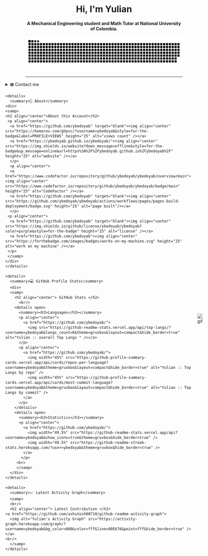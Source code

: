 <div align="center">
<h1 align="center">Hi, I'm Yulian</h1>
<h4 align="center">A Mechanical Engineering student and Math Tutor at National University of Colombia.</h4>
</div>

<div align="center">
  <a href="https://ybedoyab.github.io/ybedoyab/">
  <img src="https://github.com/1999AZZAR/1999AZZAR/blob/main/resources/img/grid-snake.svg" alt="snake" /></a>
</div>

-----
<div style="display: flex; justify-content: center; align-items: center;">
  <div>
    <details>
      <summary>☎️ Contact me</summary>
    <div>
      <samp>
        <h2 align="center">You can reach me by:</h2>
        <p align="center">
          <br/>
          <a href="https://www.linkedin.com/in/ybedoyab/" target="blank"><img align="center" src="https://img.shields.io/badge/linkedin-%231DA1F2.svg?style=for-the-badge&logo=linkedin&logoColor=white" alt="Yulian" height="30"/></a>
          <a href="mailto:ybedoyab@unal.edu.co" target="blank"><img align="center" src="https://img.shields.io/badge/gmail-EA4335.svg?style=for-the-badge&logo=gmail&logoColor=white" alt="Yulian" height="30"/></a>
          <a href="https://twitter.com/ybedoyab" target="blank"><img align="center" src="https://img.shields.io/badge/twitter-1DA1F2.svg?style=for-the-badge&logo=twitter&logoColor=white" alt="Yulian" height="30"/></a>
          <br>
        </p>
      </samp>
    </div>
    </details>

    <details>
      <summary>🧮 About</summary>
    <div>
    <samp>
    <h2 align="center">About this Account</h2>
     <p align="center">
      <a href="https://github.com/ybedoyab" target="blank"><img align="center" src="https://komarev.com/ghpvc/?username=ybedoyab&style=for-the-badge&label=PROFILE+VIEWS" height="25" alt="views count" /></a>
      <a href="https://ybedoyab.github.io/ybedoyab/"><img align="center" src="https://img.shields.io/website?down_message=offline&style=for-the-badge&up_message=online&url=https%3A%2F%2Fybedoyab.github.io%2Fybedoyab%2F" height="25" alt="website" /></a>
      </p>
      <p align="center">
      <a href="https://www.codefactor.io/repository/github/ybedoyab/ybedoyab/overview/main"><img align="center" src="https://www.codefactor.io/repository/github/ybedoyab/ybedoyab/badge/main" height="25" alt="CodeFactor" /></a>
      <a href="https://github.com/ybedoyab" target="blank"><img align="center" src="https://github.com/ybedoyab/ybedoyab/actions/workflows/pages/pages-build-deployment/badge.svg" height="25" alt="page built"/></a>
      </p>
     <p align="center">
      <a href="https://github.com/ybedoyab" target="blank"><img align="center" src="https://img.shields.io/github/license/ybedoyab/ybedoyab?color=purple&style=for-the-badge" height="25" alt="license" /></a>
      <a href="https://github.com/ybedoyab"><img align="center" src="https://forthebadge.com/images/badges/works-on-my-machine.svg" height="25" alt="work on my machine" /></a>
     </p>
     </samp>
    </div>
    </details>
    
    <details> 
      <summary>💻 GitHub Profile Stats</summary>
      <div>
      <samp>
        <h2 align="center"> GitHub Stats </h2>
          <br/>
        <details open>
          <summary><h3>Languages</h3></summary>
          <p align="center">
            <a href="https://github.com/ybedoyab/">
              <img src="https://github-readme-stats.vercel.app/api/top-langs/?username=ybedoyab&langs_count=6&theme=gruvbox&layout=compact&hide_border=true" alt="Yulian :: overall Top Langs " /></a>
          </p>
          <p align="center">
            <a href="https://github.com/ybedoyab/">
              <img width="45%" src="https://github-profile-summary-cards.vercel.app/api/cards/repos-per-language?username=ybedoyab&theme=gruvbox&layout=compact&hide_border=true" alt="Yulian :: Top Langs by repo" />
              <img width="45%" src="https://github-profile-summary-cards.vercel.app/api/cards/most-commit-language?username=ybedoyab&theme=gruvbox&layout=compact&hide_border=true" alt="Yulian :: Top Langs by commit" />
            </a>
          </p>
        </details>
        <details open>
          <summary><h3>Statistics</h3></summary>
          <p align="center">
            <a href="https://github.com/ybedoyab/">
              <img width="49.5%" src="https://github-readme-stats.vercel.app/api?username=ybedoyab&show_icons=true&theme=gruvbox&hide_border=true" />
              <img width="49.5%" src="https://github-readme-streak-stats.herokuapp.com/?user=ybedoyab&theme=gruvbox&hide_border=true" />
            </a>
           </p>
         <br>
         </samp>
      </div>    
    </details>

    <details>
      <summary>📈 Latest Activity Graph</summary>
      <samp>
      <br/>
      <h2 align="center"> Latest Contribution </h2>
    <a href="https://github.com/ashutosh00710/github-readme-activity-graph">
      <img alt="Yulian's Activity Graph" src="https://activity-graph.herokuapp.com/graph/?username=ybedoyab&bg_color=000&color=fff&line=00E676&point=fff&hide_border=true" /></a>
    <br/>
      </samp>
    </details>
  </div>
  <div>
    <img src="https://cdnb.artstation.com/p/assets/images/images/052/004/767/original/yurii-ray-06-gif-export-200.gif?1658731969" alt="gif" style="max-width: 400px; margin-left: 20px;">
  </div>
</div>
